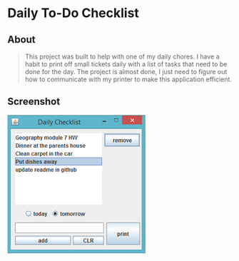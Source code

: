 # Daily To-Do Checklist

## About
>This project was built to help with one of my daily chores.  I have a habit to print off small tickets daily with
a list of tasks that need to be done for the day.
>The project is almost done, I just need to figure out how to communicate with my printer to make this application efficient.

## Screenshot
![alt tag](https://github.com/NicholasWojcik/Daily_To_Do_List-repository/blob/master/DTDLscreen.png?raw=true)